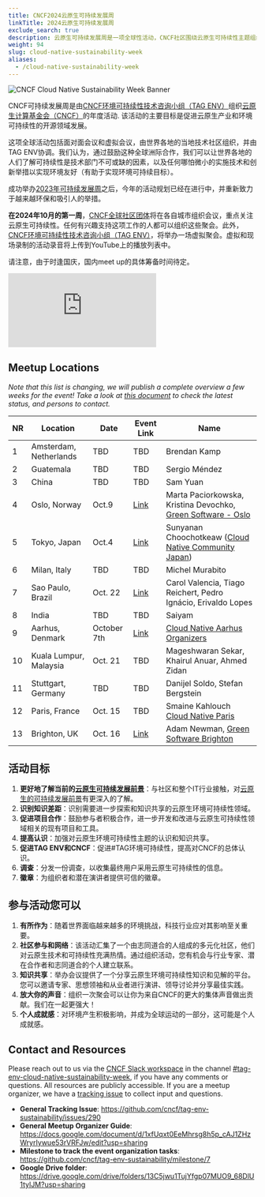 ```yaml
---
title: CNCF2024云原生可持续发展周
linkTitle: 2024云原生可持续发展周 
exclude_search: true
description: 云原生可持续发展周是一项全球性活动，CNCF社区围绕云原生可持续性主题组织当地会议。云原生可持续发展周将于2024年10月的第一周举行。
weight: 94
slug: cloud-native-sustainability-week
aliases:
  - /cloud-native-sustainability-week
---
```


<p class="mt-5 mb-5"><img src="/images/cloud-native-sustainability-week-v1-logo.webp" alt="CNCF Cloud Native Sustainability Week Banner"></p>

CNCF可持续发展周是由[CNCF环境可持续性技术咨询小组（TAG ENV）](http://github.com/cncf/tag-env-sustainability)组织[云原生计算基金会（CNCF）](http://cncf.io)的年度活动. 该活动的主要目标是促进云原生产业和环境可持续性的开源领域发展。

这项全球活动包括面对面会议和虚拟会议，由世界各地的当地技术社区组织，并由TAG ENV协调。我们认为，通过鼓励这种全球洲际合作，我们可以让世界各地的人们了解可持续性是技术部门不可或缺的因素，以及任何哪怕微小的实施技术和创新举措以实现环境友好（有助于实现环境可持续目标）。

成功举办[2023年可持续发展周](https://tag-env-sustainability.cncf.io/events/cloud-native-sustainability-week-2023/)之后，今年的活动规划已经在进行中，并重新致力于越来越环保和吸引人的举措。

**在2024年10月的第一周**，[CNCF全球社区团体](https://community.cncf.io/chapters/)将在各自城市组织会议，重点关注云原生可持续性。任何有兴趣支持这项工作的人都可以组织这些聚会。此外，[CNCF环境可持续性技术咨询小组（TAG ENV）](http://github.com/cncf/tag-env-sustainability)，将举办一场虚拟聚会。虚拟和现场录制的活动录音将上传到YouTube上的播放列表中。

请注意，由于时逢国庆，国内meet up的具体筹备时间待定。

<div class="embed-responsive embed-responsive-16by9"><iframe class="embed-responsive-item" src="https://www.youtube.com/embed/ezGSYtvQH2c?si=Qz5inM2pI4rHuerm" title="Sustainability Week 2024" frameborder="0" allow="accelerometer; autoplay; clipboard-write; encrypted-media; gyroscope; picture-in-picture; web-share" referrerpolicy="strict-origin-when-cross-origin" allowfullscreen></iframe></div>

## Meetup Locations

*Note that this list is changing, we will publish a complete overview a few weeks for the event! Take a look at [this document](https://docs.google.com/document/d/1xfUqxt0EeMhrsg8h5p_cAJ1ZHzWryrIywue53rVRFJw/edit?usp=sharing) to check the latest status, and persons to contact.*

<!-- cSpell:disable -->
| **NR** | **Location** | **Date** | **Event Link** | **Name** |
|---|---|---|---|---|
| 1 | Amsterdam, Netherlands | TBD | TBD | Brendan Kamp
| 2 | Guatemala | TBD | TBD | Sergio Méndez
| 3 | China | TBD | TBD | Sam Yuan
| 4 | Oslo, Norway | Oct.9 | [Link](https://www.meetup.com/gsf-oslo/events/303318869/) | Marta Paciorkowska, Kristina Devochko, [Green Software - Oslo](https://www.meetup.com/gsf-oslo)
| 5 | Tokyo, Japan | Oct.4 | [Link](https://community.cncf.io/events/details/cncf-cloud-native-community-japan-presents-cncf-cloud-native-sustainability-week-2024-local-meetup-tokyo/) | Sunyanan Choochotkeaw ([Cloud Native Community Japan](https://community.cncf.io/cloud-native-community-japan/))
| 6 | Milan, Italy | TBD | TBD |  Michel Murabito
| 7 | Sao Paulo, Brazil | Oct. 22 | [Link](https://community.cncf.io/events/details/cncf-cloud-native-sao-paulo-presents-27-cloud-native-sao-paulo-sustainability-day-na-aws/) | Carol Valencia, Tiago Reichert, Pedro Ignácio, Erivaldo Lopes
| 8 | India | TBD | TBD | Saiyam
| 9 | Aarhus, Denmark | October 7th | [Link](https://community.cncf.io/events/details/cncf-aarhus-presents-cncf-sustainability-week-aarhus-2024/) | [Cloud Native Aarhus Organizers](https://community.cncf.io/aarhus/)
| 10 | Kuala Lumpur, Malaysia | Oct. 21 | TBD | Mageshwaran Sekar, Khairul Anuar, Ahmed Zidan
| 11 | Stuttgart, Germany | TBD| TBD | Danijel Soldo, Stefan Bergstein
| 12 | Paris, France | Oct. 15 | TBD | Smaine Kahlouch [Cloud Native Paris](https://community.cncf.io/paris/)
| 13 | Brighton, UK | Oct. 16 | [Link](https://www.meetup.com/gsf-brighton/events/303193268) | Adam Newman, [Green Software Brighton](https://greensoftwarebrighton.co.uk)
<!-- cSpell:enable -->

## 活动目标

1. **更好地了解当前的[云原生可持续发展前景](/landscape/)**：与社区和整个IT行业接触，对[云原生的可持续发展前景](/landscape/)有更深入的了解。
2. **识别知识差距**：识别需要进一步探索和知识共享的云原生环境可持续性领域。
3. **促进项目合作**：鼓励参与者积极合作，进一步开发和改进与云原生可持续性领域相关的现有项目和工具。
4. **提高认识**：加强对云原生环境可持续性主题的认识和知识共享。
5. **促进TAG ENV和CNCF**：促进#TAG环境可持续性，提高对CNCF的总体认识。
6. **调查**：分发一份调查，以收集最终用户采用云原生可持续性的信息。
7. **徽章**：为组织者和潜在演讲者提供可信的徽章。

## 参与活动您可以

1. **有所作为**：随着世界面临越来越多的环境挑战，科技行业应对其影响至关重要。
2. **社区参与和网络**：该活动汇集了一个由志同道合的人组成的多元化社区，他们对云原生技术和可持续性充满热情。通过组织活动，您有机会与行业专家、潜在合作者和志同道合的个人建立联系。
3. **知识共享**：举办会议提供了一个分享云原生环境可持续性知识和见解的平台。您可以邀请专家、思想领袖和从业者进行演讲、领导讨论并分享最佳实践。
4. **放大你的声音**：组织一次聚会可以让你为来自CNCF的更大的集体声音做出贡献。我们在一起更强大！
5. **个人成就感**：对环境产生积极影响，并成为全球运动的一部分，这可能是个人成就感。

## Contact and Resources

Please reach out to us via the [CNCF Slack workspace](https://slack.cncf.io/) in the channel [#tag-env-cloud-native-sustainability-week](https://cloud-native.slack.com/archives/C06TCK5RXCG6), if you have any comments or questions. All resources are publicly accessible.
If you are a meetup organizer, we have a [tracking issue](https://github.com/cncf/tag-env-sustainability/issues/290) to collect input and questions.

* **General Tracking Issue**: <https://github.com/cncf/tag-env-sustainability/issues/290>
* **General Meetup Organizer Guide**: <https://docs.google.com/document/d/1xfUqxt0EeMhrsg8h5p_cAJ1ZHzWryrIywue53rVRFJw/edit?usp=sharing>
* **Milestone to track the event organization tasks**: <https://github.com/cncf/tag-env-sustainability/milestone/7>
* **Google Drive folder**: <https://drive.google.com/drive/folders/13C5jwu1TujYfgp07MUO9_68DlU1tylJM?usp=sharing>
